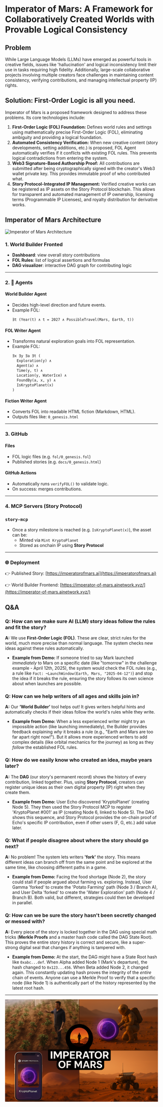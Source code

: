 # Imperator of Mars: A Framework for Collaboratively Created Worlds with Provable Logical Consistency

## Problem

While Large Language Models (LLMs) have emerged as powerful tools in creative fields, issues like 'hallucination' and logical inconsistency limit their use in tasks requiring high fidelity. Additionally, large-scale collaborative projects involving multiple creators face challenges in maintaining content consistency, verifying contributions, and managing intellectual property (IP) rights.

## Solution: First-Order Logic is all you need.

Imperator of Mars is a proposed framework designed to address these problems. Its core technologies include:

1.  **First-Order Logic (FOL) Foundation:** Defines world rules and settings using mathematically precise First-Order Logic (FOL), eliminating ambiguity and providing a logical foundation.
2.  **Automated Consistency Verification:** When new creative content (story developments, setting additions, etc.) is proposed, FOL Agent automatically verifies if it conflicts with existing FOL rules. This prevents logical contradictions from entering the system.
3.  **Web3 Signature-Based Authorship Proof:** All contributions are submitted after being cryptographically signed with the creator's Web3 wallet private key. This provides immutable proof of who contributed what.
4.  **Story Protocol-Integrated IP Management:** Verified creative works can be registered as IP assets on the Story Protocol blockchain. This allows for transparent and automated management of IP ownership, licensing terms (Programmable IP Licenses), and royalty distribution for derivative works.

## Imperator of Mars Architecture

![Imperator of Mars Architecture](./images/imperator_of_mars_architecture.png)

### 1. World Builder Fronted

- **Dashboard**: view overall story contributions
- **FOL Rules**: list of logical assertions and formulas
- **DAG visualizer**: interactive DAG graph for contributing logic

---

### 2. 🤖 Agents

#### **World Builder Agent**
- Decides high-level direction and future events.
- Example FOL:
  ```
  ∃t (Year(t) ∧ t = 2027 ∧ PossibleTravel(Mars, Earth, t))
  ```

#### **FOL Writer Agent**
- Transforms natural exploration goals into FOL representation.
- Example FOL:
  ```
  ∃x ∃y ∃a ∃t (
    Exploration(y) ∧
    Agent(a) ∧
    Time(y, t) ∧
    Location(y, WaterIce) ∧
    FoundBy(a, x, y) ∧
    IsKryptoPlanet(x)
  )
  ```

#### **Fiction Writer Agent**
- Converts FOL into readable HTML fiction (Markdown, HTML).
- Outputs files like: `0_genesis.html`

---

### 3. GitHub

#### Files
- FOL logic files (e.g. `fol/0_genesis.fol`)
- Published stories (e.g. `docs/0_genesis.html`)

#### GitHub Actions
- Automatically runs `verifyFOL()` to validate logic.
- On success: merges contributions.

---

### 4. MCP Servers (Story Protocol)

### `story-mcp`
- Once a story milestone is reached (e.g. `IsKryptoPlanet(x)`), the asset can be:
  - Minted via `Mint KryptoPlanet`
  - Stored as onchain IP using **Story Protocol**

---

### 🌐 Deployment
👉 Published Story: [https://imperatorofmars.ai](https://imperatorofmars.ai)

👉 World Builder Frontend: [https://imperator-of-mars.ainetwork.xyz/](https://imperator-of-mars.ainetwork.xyz/)


## Q&A
### Q: How can we make sure AI (LLM) story ideas follow the rules and fit the story?

**A:** We use **First-Order Logic (FOL)**. These are clear, strict rules for the world, much more precise than normal language. The system checks new ideas against these rules automatically.

* **Example from Demo:** If someone tried to say Mark launched *immediately* to Mars on a specific date (like "tomorrow" in the challenge example - April 12th, 2025), the system would check the FOL rules (e.g., a rule like `Fact: ¬LaunchWindow(Earth, Mars, "2025-04-12")`) and stop the idea if it breaks the rule, ensuring the story follows its own science about when launches are possible.

### Q: How can we help writers of all ages and skills join in?

**A:** Our **‘World Builder’** tool helps out! It gives writers helpful hints and automatically checks if their ideas follow the world's rules while they write.

* **Example from Demo:** When a less experienced writer might try an impossible action (like launching immediately), the Builder provides feedback explaining *why* it breaks a rule (e.g., "Earth and Mars are too far apart right now!"). But it allows more experienced writers to add complex details (like orbital mechanics for the journey) as long as they *follow* the established FOL rules.

### Q: How do we easily know who created an idea, maybe years later?

**A:** The **DAG** (our story's permanent record) shows the history of every contribution, linked together. Plus, using **Story Protocol**, creators can register unique ideas as their own digital property (IP) right when they create them.

* **Example from Demo:** User Echo discovered 'KryptoPlanet' (creating Node 5). They then used the Story Protocol MCP to register 'KryptoPlanet #001' as IP (creating Node 6, linked to Node 5). The DAG shows this sequence, and Story Protocol provides the on-chain proof of Echo's specific IP contribution, even if other users (F, G, etc.) add value later.

### Q: What if people disagree about where the story should go next?

**A:** No problem! The system lets writers **'fork'** the story. This means different ideas can branch off from the same point and be explored at the same time, like choosing different paths in a game.

* **Example from Demo:** Facing the food shortage (Node 2), the story could stall if people argued about farming vs. exploring. Instead, User Gamma 'forked' to create the 'Potato Farming' path (Node 3 / Branch A), and User Delta 'forked' to create the 'Water Exploration' path (Node 4 / Branch B). Both valid, but different, strategies could then be developed in parallel.

### Q: How can we be sure the story hasn't been secretly changed or messed with?

**A:** Every piece of the story is locked together in the DAG using special math tricks (**Merkle Proofs** and a master hash code called the DAG State Root). This proves the entire story history is correct and secure, like a super-strong digital seal that changes if anything is tampered with.

* **Example from Demo:** At the start, the DAG might have a State Root hash like `0xabc...def`. When Alpha added Node 1 (Mark's departure), the hash changed to `0x123...456`. When Beta added Node 2, it changed again. This constantly updating hash proves the integrity of the *entire* chain of events. Anyone can use a Merkle Proof to verify that a specific node (like Node 1) is authentically part of the history represented by the latest root hash.

---


![Imperator of Mars](./images/cover_image.png)
